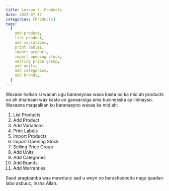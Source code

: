 ```yaml
---
title: Lesson 3. Products
date: 2022-07-17
categories: [Products]
tags:
  [
    add product,
    list product,
    add variations,
    print lables,
    import product,
    import opening stock,
    selling price group,
    add units,
    add categories,
    add brands,
  ]
---
```


Waxaan halkan si wacan ugu baraneynaa waxa kasta oo ka mid ah products oo ah dhamaan wax kasta oo ganaacsiga ama businesska ay iibinayso. Waxaana maqaalkan ku baranaeyno waxaa ka mid ah:

1. List Products
2. Add Product
3. Add Variations
4. Print Labels
5. Import Products
6. Import Opening Stock
7. Selling Price Group
8. Add Units
9. Add Categories
10. Add Brands.
11. Add Warranties

Saad aragtaanba waa mawduuc aad u weyn oo barashadeeda nagu qaadan labo asbuuc, insha Allah.

